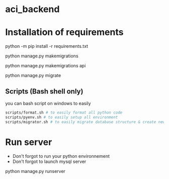 # aci_backend

# Installation of requirements

python -m pip install -r requirements.txt

python manage.py makemigrations

python manage.py makemigrations api

python manage.py migrate

## Scripts (Bash shell only)

you can bash script on windows to easily

```bash
scripts/format.sh # to easily format all python code
scripts/pyenv.sh # to easily setup all environment
scripts/migrator.sh # to easily migrate database structure & create new user
```
# Run server
 * Don't forgot to run your python environnement
 * Don't forgot to launch mysql server

python manage.py runserver
